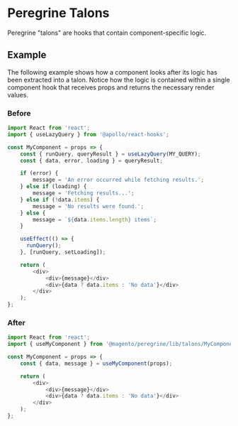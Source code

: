 # Peregrine Talons

Peregrine "talons" are hooks that contain component-specific logic.

## Example

The following example shows how a component looks after its logic has been extracted into a talon. Notice how the logic is contained within a single component hook that receives props and returns the necessary render values.

### Before

```js
import React from 'react';
import { useLazyQuery } from '@apollo/react-hooks';

const MyComponent = props => {
    const { runQuery, queryResult } = useLazyQuery(MY_QUERY);
    const { data, error, loading } = queryResult;

    if (error) {
        message = 'An error occurred while fetching results.';
    } else if (loading) {
        message = 'Fetching results...';
    } else if (!data.items) {
        message = 'No results were found.';
    } else {
        message = `${data.items.length} items`;
    }

    useEffect(() => {
      runQuery();
    }, [runQuery, setLoading]);

    return (
        <div>
            <div>{message}</div>
            <div>{data ? data.items : 'No data'}</div>
        </div>
    );
};
```

### After

```js
import React from 'react';
import { useMyComponent } from '@magento/peregrine/lib/talons/MyComponent';

const MyComponent = props => {
    const { data, message } = useMyComponent(props);

    return (
        <div>
            <div>{message}</div>
            <div>{data ? data.items : 'No data'}</div>
        </div>
    );
};
```
